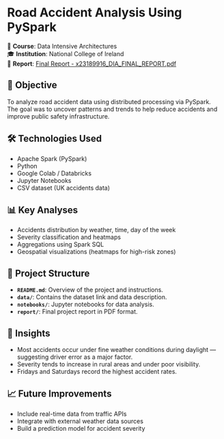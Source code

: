 
# Road Accident Analysis Using PySpark

🚦 **Course**: Data Intensive Architectures  
🎓 **Institution**: National College of Ireland  
📄 **Report**: [Final Report - x23189916_DIA_FINAL_REPORT.pdf](report/x23189916_DIA_FINAL_REPORT.pdf)
## 📌 Objective
To analyze road accident data using distributed processing via PySpark. The goal was to uncover patterns and trends to help reduce accidents and improve public safety infrastructure.

## 🛠 Technologies Used
- Apache Spark (PySpark)
- Python
- Google Colab / Databricks
- Jupyter Notebooks
- CSV dataset (UK accidents data)

## 📊 Key Analyses
- Accidents distribution by weather, time, day of the week
- Severity classification and heatmaps
- Aggregations using Spark SQL
- Geospatial visualizations (heatmaps for high-risk zones)

## 📁 Project Structure

- **`README.md`**: Overview of the project and instructions.
- **`data/`**: Contains the dataset link and data description.
- **`notebooks/`**: Jupyter notebooks for data analysis.
- **`report/`**: Final project report in PDF format.


## 🧠 Insights
- Most accidents occur under fine weather conditions during daylight — suggesting driver error as a major factor.
- Severity tends to increase in rural areas and under poor visibility.
- Fridays and Saturdays record the highest accident rates.

## 📈 Future Improvements
- Include real-time data from traffic APIs
- Integrate with external weather data sources
- Build a prediction model for accident severity

